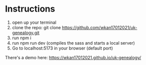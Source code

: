 # Instructions

1. open up your terminal
2. clone the repo: git clone https://github.com/wkan17012021/uk-genealogy.git
3. run npm i
4. run npm run dev (compiles the sass and starts a local server)
5. Go to localhost:5173 in your browser (default port)

There's a demo here: https://wkan17012021.github.io/uk-genealogy/